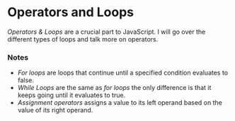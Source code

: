 # Operators and Loops

_Operators & Loops_ are a crucial part to JavaScript. I will go over the different types of loops and talk more on operators.

### Notes

* _For loops_ are loops that continue until a specified condition evaluates to false.<br>
* _While Loops_  are the same as _for loops_ the only difference is that it keeps going until it evaluates to true.<br>
* _Assignment operators_ assigns a value to its left operand based on the value of its right operand.<br>
